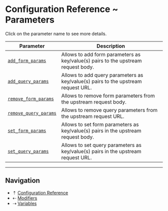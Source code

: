 # Configuration Reference ~ Parameters

Click on the parameter name to see more details.

| Parameter                                                  | Description |
| ---------------------------------------------------------- | ----------- |
| [`add_form_params`](parameters/add-form-params.md)         | Allows to add form parameters as key/value(s) pairs to the upstream request body. |
| [`add_query_params`](parameters/add-query-params.md)       | Allows to add query parameters as key/value(s) pairs to the upstream request URL. |
| [`remove_form_params`](parameters/remove-form-params.md)   | Allows to remove form parameters from the upstream request body. |
| [`remove_query_params`](parameters/remove-query-params.md) | Allows to remove query parameters from the upstream request URL. |
| [`set_form_params`](parameters/set-form-params.md)         | Allows to set form parameters as key/value(s) pairs in the upstream request body. |
| [`set_query_params`](parameters/set-query-params.md)       | Allows to set query parameters as key/value(s) pairs in the upstream request URL. |

-----

## Navigation

* &#8673; [Configuration Reference](README.md)
* &#8672; [Modifiers](modifiers.md)
* &#8674; [Variables](variables.md)
